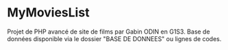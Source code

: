 # MyMoviesList

Projet de PHP avancé de site de films par Gabin ODIN en G1S3.
Base de données disponible via le dossier "BASE DE DONNEES" ou lignes de codes. 
